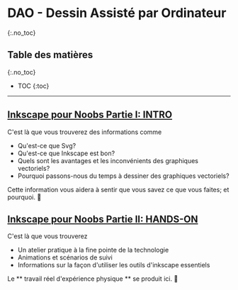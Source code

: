 
# DAO - Dessin Assisté par Ordinateur
{:.no_toc}

## Table des matières
{:.no_toc}

* TOC
{:toc}

---

## [Inkscape pour Noobs Partie I: INTRO](noobs1_fr.html)
  
C&#39;est là que vous trouverez des informations comme
  
- Qu&#39;est-ce que Svg?
- Qu&#39;est-ce que Inkscape est bon?
- Quels sont les avantages et les inconvénients des graphiques vectoriels?
-  Pourquoi passons-nous du temps à dessiner des graphiques vectoriels?

Cette information vous aidera à sentir que vous savez ce que vous faites; et pourquoi. 💪

## [Inkscape pour Noobs Partie II: HANDS-ON](noobs2_fr.md)
  
C&#39;est là que vous trouverez

- Un atelier pratique à la fine pointe de la technologie
- Animations et scénarios de suivi 
- Informations sur la façon d&#39;utiliser les outils d&#39;inkscape essentiels

Le ** travail réel d&#39;expérience physique ** se produit ici. 👊